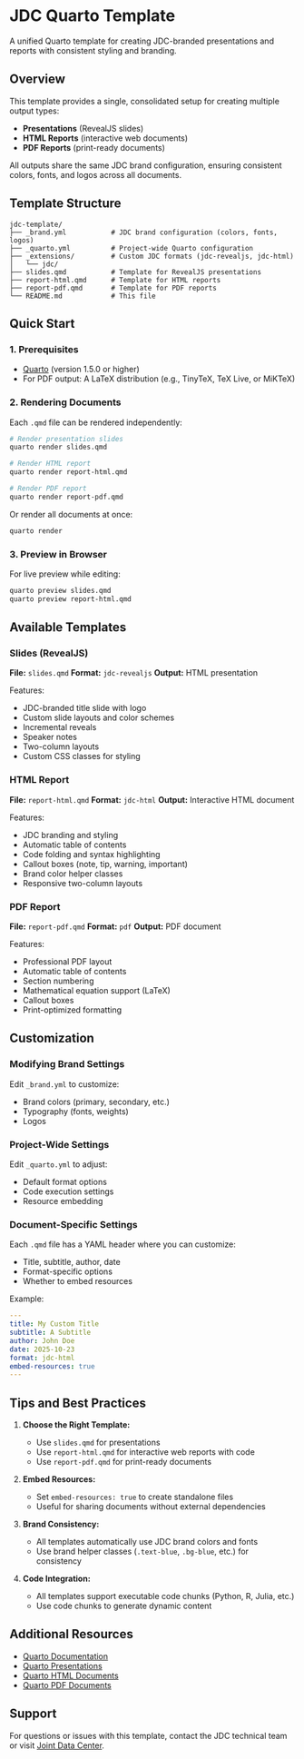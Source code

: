 # JDC Quarto Template

A unified Quarto template for creating JDC-branded presentations and reports with consistent styling and branding.

## Overview

This template provides a single, consolidated setup for creating multiple output types:
- **Presentations** (RevealJS slides)
- **HTML Reports** (interactive web documents)
- **PDF Reports** (print-ready documents)

All outputs share the same JDC brand configuration, ensuring consistent colors, fonts, and logos across all documents.

## Template Structure

```
jdc-template/
├── _brand.yml           # JDC brand configuration (colors, fonts, logos)
├── _quarto.yml          # Project-wide Quarto configuration
├── _extensions/         # Custom JDC formats (jdc-revealjs, jdc-html)
│   └── jdc/
├── slides.qmd           # Template for RevealJS presentations
├── report-html.qmd      # Template for HTML reports
├── report-pdf.qmd       # Template for PDF reports
└── README.md            # This file
```

## Quick Start

### 1. Prerequisites

- [Quarto](https://quarto.org/docs/get-started/) (version 1.5.0 or higher)
- For PDF output: A LaTeX distribution (e.g., TinyTeX, TeX Live, or MiKTeX)

### 2. Rendering Documents

Each `.qmd` file can be rendered independently:

```bash
# Render presentation slides
quarto render slides.qmd

# Render HTML report
quarto render report-html.qmd

# Render PDF report
quarto render report-pdf.qmd
```

Or render all documents at once:

```bash
quarto render
```

### 3. Preview in Browser

For live preview while editing:

```bash
quarto preview slides.qmd
quarto preview report-html.qmd
```

## Available Templates

### Slides (RevealJS)

**File:** `slides.qmd`
**Format:** `jdc-revealjs`
**Output:** HTML presentation

Features:
- JDC-branded title slide with logo
- Custom slide layouts and color schemes
- Incremental reveals
- Speaker notes
- Two-column layouts
- Custom CSS classes for styling

### HTML Report

**File:** `report-html.qmd`
**Format:** `jdc-html`
**Output:** Interactive HTML document

Features:
- JDC branding and styling
- Automatic table of contents
- Code folding and syntax highlighting
- Callout boxes (note, tip, warning, important)
- Brand color helper classes
- Responsive two-column layouts

### PDF Report

**File:** `report-pdf.qmd`
**Format:** `pdf`
**Output:** PDF document

Features:
- Professional PDF layout
- Automatic table of contents
- Section numbering
- Mathematical equation support (LaTeX)
- Callout boxes
- Print-optimized formatting

## Customization

### Modifying Brand Settings

Edit `_brand.yml` to customize:
- Brand colors (primary, secondary, etc.)
- Typography (fonts, weights)
- Logos

### Project-Wide Settings

Edit `_quarto.yml` to adjust:
- Default format options
- Code execution settings
- Resource embedding

### Document-Specific Settings

Each `.qmd` file has a YAML header where you can customize:
- Title, subtitle, author, date
- Format-specific options
- Whether to embed resources

Example:

```yaml
---
title: My Custom Title
subtitle: A Subtitle
author: John Doe
date: 2025-10-23
format: jdc-html
embed-resources: true
---
```

## Tips and Best Practices

1. **Choose the Right Template:**
   - Use `slides.qmd` for presentations
   - Use `report-html.qmd` for interactive web reports with code
   - Use `report-pdf.qmd` for print-ready documents

2. **Embed Resources:**
   - Set `embed-resources: true` to create standalone files
   - Useful for sharing documents without external dependencies

3. **Brand Consistency:**
   - All templates automatically use JDC brand colors and fonts
   - Use brand helper classes (`.text-blue`, `.bg-blue`, etc.) for consistency

4. **Code Integration:**
   - All templates support executable code chunks (Python, R, Julia, etc.)
   - Use code chunks to generate dynamic content

## Additional Resources

- [Quarto Documentation](https://quarto.org/docs/)
- [Quarto Presentations](https://quarto.org/docs/presentations/)
- [Quarto HTML Documents](https://quarto.org/docs/output-formats/html-basics.html)
- [Quarto PDF Documents](https://quarto.org/docs/output-formats/pdf-basics.html)

## Support

For questions or issues with this template, contact the JDC technical team or visit [Joint Data Center](https://www.jointdatacenter.org/).
